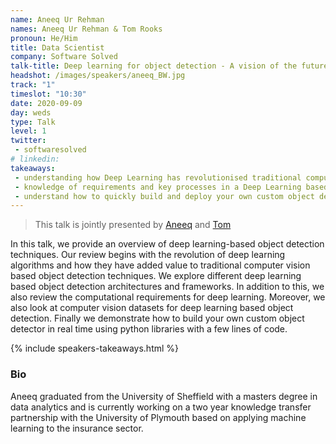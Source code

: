 ```yaml
---
name: Aneeq Ur Rehman
names: Aneeq Ur Rehman & Tom Rooks
pronoun: He/Him
title: Data Scientist
company: Software Solved
talk-title: Deep learning for object detection - A vision of the future
headshot: /images/speakers/aneeq_BW.jpg
track: "1"
timeslot: "10:30"
date: 2020-09-09
day: weds
type: Talk
level: 1
twitter:
 - softwaresolved
# linkedin: 
takeaways:
 - understanding how Deep Learning has revolutionised traditional computer vision
 - knowledge of requirements and key processes in a Deep Learning based custom object detection framework
 - understand how to quickly build and deploy your own custom object detector with few lines of codes and some resources for additional help
---
```



<blockquote>This talk is jointly presented by <a href="/speakers/aneeq-ur-rehman.html">Aneeq</a> and <a href="/speakers/tom-rooks.html">Tom</a></blockquote>

<p>In this talk, we provide an overview of deep learning-based object detection techniques. Our review begins with the revolution of deep learning algorithms and how they have added value to traditional computer vision based object detection techniques. We explore different deep learning based object detection architectures and frameworks. In addition to this, we also review the computational requirements for deep learning. Moreover, we also look at  computer vision datasets for deep learning based object detection. Finally we demonstrate how to build your own custom object detector in real time using python libraries with a few lines of code.</p>

{% include speakers-takeaways.html %}

<h3>Bio</h3>
<p>Aneeq graduated from the University of Sheffield with a masters degree in data analytics and is currently working on a two year knowledge transfer partnership with the University of Plymouth based on applying machine learning to the insurance sector.</p>